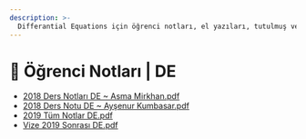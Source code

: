 ```yaml
---
description: >-
  Differantial Equations için öğrenci notları, el yazıları, tutulmuş veya alınmış notlar
---
```


# 📕 Öğrenci Notları \| DE

<!--YPackage.YGitbookIntegration-tarafından-otomatik-oluşturulmuştur-->

- [2018 Ders Notları DE ~ Asma Mirkhan.pdf](2018%20Ders%20Notlar%C4%B1%20DE%20~%20Asma%20Mirkhan.pdf)
- [2018 Ders Notu DE ~ Ayşenur Kumbasar.pdf](2018%20Ders%20Notu%20DE%20~%20Ay%C5%9Fenur%20Kumbasar.pdf)
- [2019 Tüm Notlar DE.pdf](2019%20T%C3%BCm%20Notlar%20DE.pdf)
- [Vize 2019 Sonrası DE.pdf](Vize%202019%20Sonras%C4%B1%20DE.pdf)

<!--YPackage.YGitbookIntegration-tarafından-otomatik-oluşturulmuştur-->

